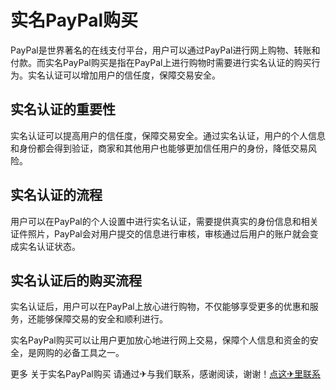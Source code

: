 # 实名PayPal购买

PayPal是世界著名的在线支付平台，用户可以通过PayPal进行网上购物、转账和付款。而实名PayPal购买是指在PayPal上进行购物时需要进行实名认证的购买行为。实名认证可以增加用户的信任度，保障交易安全。

## 实名认证的重要性

实名认证可以提高用户的信任度，保障交易安全。通过实名认证，用户的个人信息和身份都会得到验证，商家和其他用户也能够更加信任用户的身份，降低交易风险。

## 实名认证的流程

用户可以在PayPal的个人设置中进行实名认证，需要提供真实的身份信息和相关证件照片，PayPal会对用户提交的信息进行审核，审核通过后用户的账户就会变成实名认证状态。

## 实名认证后的购买流程

实名认证后，用户可以在PayPal上放心进行购物，不仅能够享受更多的优惠和服务，还能够保障交易的安全和顺利进行。

实名PayPal购买可以让用户更加放心地进行网上交易，保障个人信息和资金的安全，是网购的必备工具之一。

更多 关于实名PayPal购买 请通过✈与我们联系，感谢阅读，谢谢！[点这✈里联系](https://gg.k02.cc)